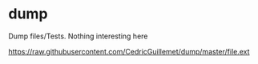 # dump
Dump files/Tests. Nothing interesting here

https://raw.githubusercontent.com/CedricGuillemet/dump/master/file.ext
